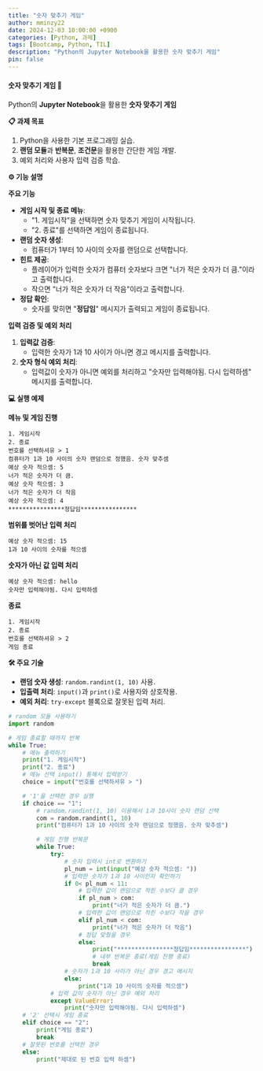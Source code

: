 ```yaml
---
title: "숫자 맞추기 게임"
author: mminzy22
date: 2024-12-03 10:00:00 +0900
categories: [Python, 과제]
tags: [Bootcamp, Python, TIL]
description: "Python의 Jupyter Notebook을 활용한 숫자 맞추기 게임"
pin: false
---
```


#### 숫자 맞추기 게임 🎯

Python의 **Jupyter Notebook**을 활용한 **숫자 맞추기 게임**


**📋 과제 목표**

1. Python을 사용한 기본 프로그래밍 실습.
2. **랜덤 모듈**과 **반복문**, **조건문**을 활용한 간단한 게임 개발.
3. 예외 처리와 사용자 입력 검증 학습.


**⚙️ 기능 설명**

**주요 기능**
- **게임 시작 및 종료 메뉴**:
  - "1. 게임시작"을 선택하면 숫자 맞추기 게임이 시작됩니다.
  - "2. 종료"를 선택하면 게임이 종료됩니다.
- **랜덤 숫자 생성**:
  - 컴퓨터가 1부터 10 사이의 숫자를 랜덤으로 선택합니다.
- **힌트 제공**:
  - 플레이어가 입력한 숫자가 컴퓨터 숫자보다 크면 "너가 적은 숫자가 더 큼."이라고 출력합니다.
  - 작으면 "너가 적은 숫자가 더 작음"이라고 출력합니다.
- **정답 확인**:
  - 숫자를 맞히면 "****************정답임****************" 메시지가 출력되고 게임이 종료됩니다.

**입력 검증 및 예외 처리**
1. **입력값 검증**:
   - 입력한 숫자가 1과 10 사이가 아니면 경고 메시지를 출력합니다.
2. **숫자 형식 예외 처리**:
   - 입력값이 숫자가 아니면 예외를 처리하고 "숫자만 입력해야됨. 다시 입력하셈" 메시지를 출력합니다.


**💻 실행 예제**

**메뉴 및 게임 진행**
```plaintext
1. 게임시작
2. 종료
번호를 선택하셔유 > 1
컴퓨터가 1과 10 사이의 숫자 랜덤으로 정했음. 숫자 맞추셈
예상 숫자 적으셈: 5
너가 적은 숫자가 더 큼.
예상 숫자 적으셈: 3
너가 적은 숫자가 더 작음
예상 숫자 적으셈: 4
****************정답임****************
```

**범위를 벗어난 입력 처리**
```plaintext
예상 숫자 적으셈: 15
1과 10 사이의 숫자를 적으셈
```

**숫자가 아닌 값 입력 처리**
```plaintext
예상 숫자 적으셈: hello
숫자만 입력해야됨. 다시 입력하셈
```

**종료**
```plaintext
1. 게임시작
2. 종료
번호를 선택하셔유 > 2
게임 종료
```


**🛠️ 주요 기술**

- **랜덤 숫자 생성**: `random.randint(1, 10)` 사용.
- **입출력 처리**: `input()`과 `print()`로 사용자와 상호작용.
- **예외 처리**: `try-except` 블록으로 잘못된 입력 처리.


```python
# random 모듈 사용하기
import random

# 게임 종료할 때까지 반복
while True:
    # 메뉴 출력하기
    print("1. 게임시작")
    print("2. 종료")
    # 메뉴 선택 input() 통해서 입력받기
    choice = input("번호를 선택하셔유 > ")

    # '1'을 선택한 경우 실행
    if choice == "1":
        # random.randint(1, 10) 이용해서 1과 10사이 숫자 랜덤 선택
        com = random.randint(1, 10)
        print("컴퓨터가 1과 10 사이의 숫자 랜덤으로 정했음. 숫자 맞추셈")

        # 게임 진행 반복문
        while True:
            try:
                # 숫자 입력시 int로 변환하기
                pl_num = int(input("예상 숫자 적으셈: "))
                # 입력한 숫자가 1과 10 사이인지 확인하기
                if 0< pl_num < 11:
                    # 입력한 값이 랜덤으로 적힌 수보다 클 경우
                    if pl_num > com:
                        print("너가 적은 숫자가 더 큼.")
                    # 입력한 값이 랜덤으로 적힌 수보다 작을 경우
                    elif pl_num < com:
                        print("너가 적은 숫자가 더 작음")
                    # 정답 맞췄을 경우
                    else:
                        print("****************정답임****************")
                        # 내부 반복문 종료(게임 진행 종료)
                        break
                # 숫자가 1과 10 사이가 아닌 경우 경고 메시지
                else:
                    print("1과 10 사이의 숫자를 적으셈")
            # 입력 값이 숫자가 아닌 경우 예외 처리
            except ValueError:
                print("숫자만 입력해야됨. 다시 입력하셈")
    # '2' 선택시 게임 종료
    elif choice == "2":
        print("게임 종료")
        break
    # 잘못된 번호를 선택한 경우
    else:
        print("제대로 된 번호 입력 하셈")
```
